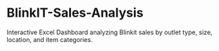 # BlinkIT-Sales-Analysis
Interactive Excel Dashboard analyzing Blinkit sales by outlet type, size, location, and item categories.
